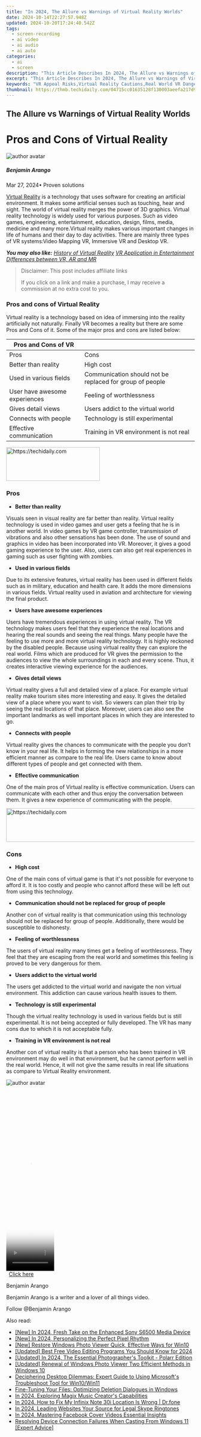 ```yaml
---
title: "In 2024, The Allure vs Warnings of Virtual Reality Worlds"
date: 2024-10-14T22:27:57.948Z
updated: 2024-10-20T17:24:40.542Z
tags: 
  - screen-recording
  - ai video
  - ai audio
  - ai auto
categories: 
  - ai
  - screen
description: "This Article Describes In 2024, The Allure vs Warnings of Virtual Reality Worlds"
excerpt: "This Article Describes In 2024, The Allure vs Warnings of Virtual Reality Worlds"
keywords: "VR Appeal Risks,Virtual Reality Cautions,Real World VR Dangers,VR Attraction Hazards,Risk in VR Experiences,Allure of VR Threats,Warnings in VR Worlds"
thumbnail: https://thmb.techidaily.com/04715cc01635128f130003aeefa217d9440724157165604a4668d27f41792057.jpeg
---
```


## The Allure vs Warnings of Virtual Reality Worlds

# Pros and Cons of Virtual Reality

![author avatar](https://images.wondershare.com/filmora/article-images/benjamin-arango-author.jpg)

##### Benjamin Arango

 Mar 27, 2024• Proven solutions

[Virtual Reality](https://tools.techidaily.com/wondershare/filmora/download/) is a technology that uses software for creating an artificial environment. It makes some artificial senses such as touching, hear and sight. The world of virtual reality merges the power of 3D graphics. Virtual reality technology is widely used for various purposes. Such as video games, engineering, entertainment, education, design, films, media, medicine and many more.Virtual reality makes various important changes in life of humans and their day to day activities. There are mainly three types of VR systems:Video Mapping VR, Immersive VR and Desktop VR.

 **_You may also like:_**
_[History of Virtual Reality](https://tools.techidaily.com/wondershare/filmora/download/)_
_[VR Application in Entertainment](https://tools.techidaily.com/wondershare/filmora/download/)_
_[Differences between VR, AR and MR](https://tools.techidaily.com/wondershare/filmora/download/)_

>  Disclaimer: This post includes affiliate links
>
>  If you click on a link and make a purchase, I may receive a commission at no extra cost to you.
>

### Pros and cons of Virtual Reality

Virtual reality is a technology based on idea of immersing into the reality artificially not naturally. Finally VR becomes a reality but there are some Pros and Cons of it. Some of the major pros and cons are listed below:

| Pros and Cons of VR           |                                                          |
| ----------------------------- | -------------------------------------------------------- |
| Pros                          | Cons                                                     |
| Better than reality           | High cost                                                |
| Used in various fields        | Communication should not be replaced for group of people |
| User have awesome experiences | Feeling of worthlessness                                 |
| Gives detail views            | Users addict to the virtual world                        |
| Connects with people          | Technology is still experimental                         |
| Effective communication       | Training in VR environment is not real                   |

<!-- affiliate ads begin -->
<a href="https://aligracehair.sjv.io/c/5597632/2135398/19272" target="_top" id="2135398">
  <img src="//a.impactradius-go.com/display-ad/19272-2135398" border="0" alt="https://techidaily.com" width="250" height="90"/>
</a>
<img height="0" width="0" src="https://aligracehair.sjv.io/i/5597632/2135398/19272" style="position:absolute;visibility:hidden;" border="0" />
<!-- affiliate ads end -->

### Pros

* **Better than reality**

Visuals seen in visual reality are far better than reality. Virtual reality technology is used in video games and user gets a feeling that he is in another world. In video games by VR game controller, transmission of vibrations and also other sensations has been done. The use of sound and graphics in video has been incorporated into VR. Moreover, it gives a good gaming experience to the user. Also, users can also get real experiences in gaming such as user fighting with zombies.

* **Used in various fields**

Due to its extensive features, virtual reality has been used in different fields such as in military, education and health care. It adds the more dimensions in various fields. Virtual reality used in aviation and architecture for viewing the final product.

* **Users have awesome experiences**

Users have tremendous experiences in using virtual reality. The VR technology makes users feel that they experience the real locations and hearing the real sounds and seeing the real things. Many people have the feeling to use more and more virtual reality technology. It is highly reckoned by the disabled people. Because using virtual reality they can explore the real world. Films which are produced for VR gives the permission to the audiences to view the whole surroundings in each and every scene. Thus, it creates interactive viewing experience for the audiences.

* **Gives detail views**

Virtual reality gives a full and detailed view of a place. For example virtual reality make tourism sites more interesting and easy. It gives the detailed view of a place where you want to visit. So viewers can plan their trip by seeing the real locations of that place. Moreover, users can also see the important landmarks as well important places in which they are interested to go.

* **Connects with people**

Virtual reality gives the chances to communicate with the people you don’t know in your real life. It helps in forming the new relationships in a more efficient manner as compare to the real life. Users came to know about different types of people and get connected with them.

* **Effective communication**

One of the main pros of Virtual reality is effective communication. Users can communicate with each other and thus enjoy the conversation between them. It gives a new experience of communicating with the people.

<!-- affiliate ads begin -->
<a href="https://imp.i357552.net/c/5597632/1030129/11832" target="_top" id="1030129">
  <img src="//a.impactradius-go.com/display-ad/11832-1030129" border="0" alt="https://techidaily.com" width="720" height="90"/>
</a>
<img height="0" width="0" src="https://imp.i357552.net/i/5597632/1030129/11832" style="position:absolute;visibility:hidden;" border="0" />
<!-- affiliate ads end -->

### Cons

* **High cost**

One of the main cons of virtual game is that it's not possible for everyone to afford it. It is too costly and people who cannot afford these will be left out from using this technology.

* **Communication should not be replaced for group of people**

Another con of virtual reality is that communication using this technology should not be replaced for group of people. Additionally, there would be susceptible to dishonesty.

* **Feeling of worthlessness**

The users of virtual reality many times get a feeling of worthlessness. They feel that they are escaping from the real world and sometimes this feeling is proved to be very dangerous for them.

* **Users addict to the virtual world**

The users get addicted to the virtual world and navigate the non virtual environment. This addiction can cause various health issues to them.

* **Technology is still experimental**

Though the virtual reality technology is used in various fields but is still experimental. It is not being accepted or fully developed. The VR has many cons due to which it is not acceptable fully.

* **Training in VR environment is not real**

Another con of virtual reality is that a person who has been trained in VR environment may do well in that environment, but he cannot perform well in the real world. Hence, it will not give the same results in real life situations as compare to Virtual Reality environment.

![author avatar](https://images.wondershare.com/filmora/article-images/benjamin-arango-author.jpg)

<!-- affiliate ads begin -->
<span id="1993651">
					<video width="128" height="480" style="cursor:pointer"
           poster="//a.impactradius-go.com/display-clicktoplayimage/1993651.png"
           onclick="if(!this.playClicked){this.play();this.setAttribute('controls',true);this.playClicked=true;}">
	   <source src="//a.impactradius-go.com/display-ad/22993-1993651">
	   <img src="//a.impactradius-go.com/display-clicktoplayimage/1993651.png" style="border: none; height: 100%; width: 100%; object-fit: contain">
	</video>
	<div style="width:80px;text-align:center"><a href="javascript:window.open(decodeURIComponent('https%3A%2F%2Fhomestyler.sjv.io%2Fc%2F5597632%2F1993651%2F22993'), '_blank');void(0);">Click here</a></div>
</span>
<img height="0" width="0" src="https://imp.pxf.io/i/5597632/1993651/22993" style="position:absolute;visibility:hidden;" border="0" />
<!-- affiliate ads end -->

Benjamin Arango

Benjamin Arango is a writer and a lover of all things video.

Follow @Benjamin Arango


<ins class="adsbygoogle"
     style="display:block"
     data-ad-format="autorelaxed"
     data-ad-client="ca-pub-7571918770474297"
     data-ad-slot="1223367746"></ins>



<ins class="adsbygoogle"
     style="display:block"
     data-ad-client="ca-pub-7571918770474297"
     data-ad-slot="8358498916"
     data-ad-format="auto"
     data-full-width-responsive="true"></ins>


<span class="atpl-alsoreadstyle">Also read:</span>
<div><ul>
<li><a href="https://fox-info.techidaily.com/new-in-2024-fresh-take-on-the-enhanced-sony-s6500-media-device/"><u>[New] In 2024, Fresh Take on the Enhanced Sony S6500 Media Device</u></a></li>
<li><a href="https://fox-info.techidaily.com/new-in-2024-personalizing-the-perfect-pixel-rhythm/"><u>[New] In 2024, Personalizing the Perfect Pixel Rhythm</u></a></li>
<li><a href="https://fox-info.techidaily.com/new-restore-windows-photo-viewer-quick-effective-ways-for-win10/"><u>[New] Restore Windows Photo Viewer Quick, Effective Ways for Win10</u></a></li>
<li><a href="https://facebook-video-footage.techidaily.com/updated-best-free-video-editing-programs-you-should-know-for-2024/"><u>[Updated] Best Free Video Editing Programs You Should Know for 2024</u></a></li>
<li><a href="https://fox-info.techidaily.com/updated-in-2024-the-essential-photographers-toolkit-polarr-edition/"><u>[Updated] In 2024, The Essential Photographer's Toolkit - Polarr Edition</u></a></li>
<li><a href="https://extra-approaches.techidaily.com/updated-renewal-of-windows-photo-viewer-two-efficient-methods-in-windows-10/"><u>[Updated] Renewal of Windows Photo Viewer Two Efficient Methods in Windows 10</u></a></li>
<li><a href="https://win-superb.techidaily.com/deciphering-desktop-dilemmas-expert-guide-to-using-microsofts-troubleshoot-tool-for-win10win11/"><u>Deciphering Desktop Dilemmas: Expert Guide to Using Microsoft's Troubleshoot Tool for Win10/Win11</u></a></li>
<li><a href="https://win11.techidaily.com/fine-tuning-your-files-optimizing-deletion-dialogues-in-windows/"><u>Fine-Tuning Your Files: Optimizing Deletion Dialogues in Windows</u></a></li>
<li><a href="https://fox-blue.techidaily.com/in-2024-exploring-magix-music-creators-capabilities/"><u>In 2024, Exploring Magix Music Creator's Capabilities</u></a></li>
<li><a href="https://review-topics.techidaily.com/in-2024-how-to-fix-my-infinix-note-30i-location-is-wrong-drfone-by-drfone-virtual-android/"><u>In 2024, How to Fix My Infinix Note 30i Location Is Wrong | Dr.fone</u></a></li>
<li><a href="https://fox-info.techidaily.com/in-2024-leading-websites-your-source-for-legal-skype-ringtones/"><u>In 2024, Leading Websites Your Source for Legal Skype Ringtones</u></a></li>
<li><a href="https://facebook-video-content.techidaily.com/in-2024-mastering-facebook-cover-videos-essential-insights/"><u>In 2024, Mastering Facebook Cover Videos Essential Insights</u></a></li>
<li><a href="https://common-error.techidaily.com/resolving-device-connection-failures-when-casting-from-windows-11-expert-advice/"><u>Resolving Device Connection Failures When Casting From Windows 11 [Expert Advice]</u></a></li>
</ul></div>

